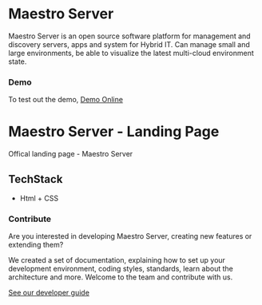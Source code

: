 # Maestro Server #

Maestro Server is an open source software platform for management and discovery servers, apps and system for Hybrid IT. Can manage small and large environments, be able to visualize the latest multi-cloud environment state.

### Demo ###
To test out the demo, [Demo Online](http://demo.maestroserver.io "Demo Online")

# Maestro Server - Landing Page #

Offical landing page - Maestro Server

## TechStack ##

* Html + CSS

### Contribute ###

Are you interested in developing Maestro Server, creating new features or extending them?

We created a set of documentation, explaining how to set up your development environment, coding styles, standards, learn about the architecture and more. Welcome to the team and contribute with us.

[See our developer guide](http://docs.maestroserver.io/en/latest/contrib.html)